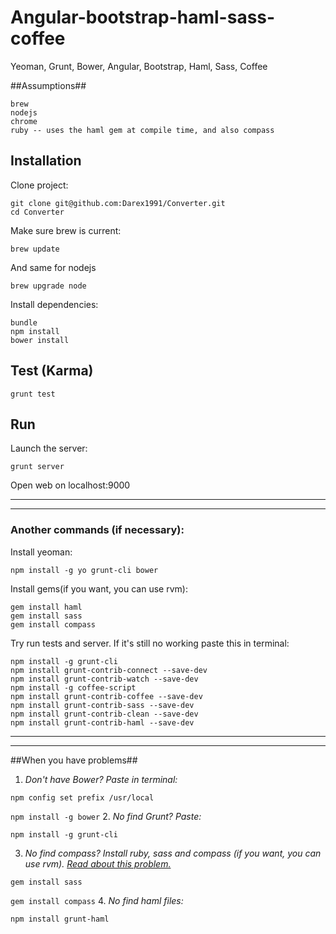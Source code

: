 Angular-bootstrap-haml-sass-coffee
==================================

Yeoman, Grunt, Bower, Angular, Bootstrap, Haml, Sass, Coffee

##Assumptions##

    brew
    nodejs
    chrome
    ruby -- uses the haml gem at compile time, and also compass

## Installation

Clone project:

    git clone git@github.com:Darex1991/Converter.git
    cd Converter

Make sure brew is current:

    brew update

And same for nodejs

    brew upgrade node

Install dependencies:

    bundle
    npm install
    bower install    
    
## Test (Karma)

    grunt test

## Run

Launch the server:

    grunt server

Open web on localhost:9000

________________________
________________________

### Another commands (if necessary):

Install yeoman:

    npm install -g yo grunt-cli bower

Install gems(if you want, you can use rvm):

    gem install haml
    gem install sass
    gem install compass
    
Try run tests and server. If it's still no working paste this in terminal:
    
    npm install -g grunt-cli
    npm install grunt-contrib-connect --save-dev
    npm install grunt-contrib-watch --save-dev
    npm install -g coffee-script
    npm install grunt-contrib-coffee --save-dev
    npm install grunt-contrib-sass --save-dev
    npm install grunt-contrib-clean --save-dev
    npm install grunt-contrib-haml --save-dev

________________________
________________________
##When you have problems##
1. *Don't have Bower? Paste in terminal:* 

  ```npm config set prefix /usr/local``` 
  
  ```npm install -g bower```
2. *No find Grunt? Paste:*
  
  ```npm install -g grunt-cli```

3. *No find compass? Install ruby, sass and compass (if you want, you can use rvm). 
[Read about this problem.](http://www.acnenomor.com/410571p1/grunt-task-compass-fails-could-not-find-rubygem-compass-%3E-0)*

  ```gem install sass```
  
  ```gem install compass```
4. *No find haml files:*

  ```npm install grunt-haml```
